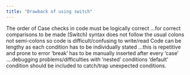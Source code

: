 ```yaml
---
title: "Drawback of using switch"
---
```

The order of Case checks in code must be logically
correct
…for correct comparisons to be made
(Switch) syntax does not follow the usual colons not semi-colons so
code is difficult/confusing to write/read
Code can be lengthy as each condition has to be individually stated
…this is repetitive and prone to error
‘break’ has to be manually inserted after every ‘case’
….debugging problems/difficulties with ‘nested’ conditions
’default’ condition should be included to catch/trap unexpected conditions.